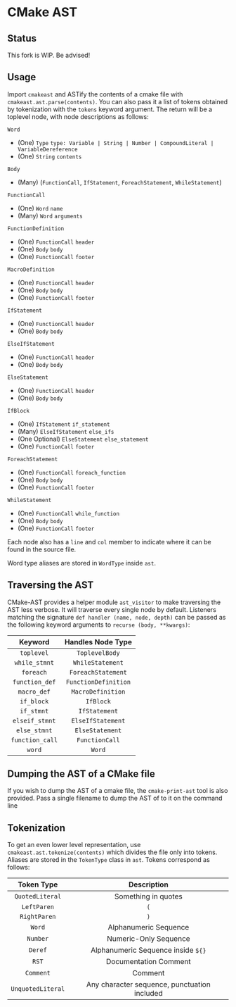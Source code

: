 CMake AST
=========

Status
------

This fork is WIP. Be advised!

Usage
-----

Import `cmakeast` and ASTify the contents of a cmake file with
`cmakeast.ast.parse(contents)`. You can also pass it a list of tokens obtained
by tokenization with the `tokens` keyword argument. The return will be a
toplevel node, with node descriptions as follows:

`Word`

- (One) `Type`
  `type: Variable | String | Number | CompoundLiteral | VariableDereference`
- (One) `String` `contents`

`Body`

- (Many) (`FunctionCall`, `IfStatement`, `ForeachStatement`, `WhileStatement`)

`FunctionCall`

- (One) `Word` `name`
- (Many) `Word` `arguments`

`FunctionDefinition`

- (One) `FunctionCall` `header`
- (One) `Body` `body`
- (One) `FunctionCall` `footer`

`MacroDefinition`

- (One) `FunctionCall` `header`
- (One) `Body` `body`
- (One) `FunctionCall` `footer`

`IfStatement`

- (One) `FunctionCall` `header`
- (One) `Body` `body`

`ElseIfStatement`

- (One) `FunctionCall` `header`
- (One) `Body` `body`

`ElseStatement`

- (One) `FunctionCall` `header`
- (One) `Body` `body`

`IfBlock`

- (One) `IfStatement` `if_statement`
- (Many) `ElseIfStatement` `else_ifs`
- (One Optional) `ElseStatement` `else_statement`
- (One) `FunctionCall` `footer`

`ForeachStatement`

- (One) `FunctionCall` `foreach_function`
- (One) `Body` `body`
- (One) `FunctionCall` `footer`

`WhileStatement`

- (One) `FunctionCall` `while_function`
- (One) `Body` `body`
- (One) `FunctionCall` `footer`

Each node also has a `line` and `col` member to indicate where it can be
found in the source file.

Word type aliases are stored in `WordType` inside `ast`.

Traversing the AST
------------------

CMake-AST provides a helper module `ast_visitor` to make traversing the AST
less verbose. It will traverse every single node by default. Listeners
matching the signature `def handler (name, node, depth)` can be passed as
the following keyword arguments to `recurse (body, **kwargs)`:

| Keyword         | Handles Node Type    |
|:---------------:|:--------------------:|
| `toplevel`      | `ToplevelBody`       |
| `while_stmnt`   | `WhileStatement`     |
| `foreach`       | `ForeachStatement`   |
| `function_def`  | `FunctionDefinition` |
| `macro_def`     | `MacroDefinition`    |
| `if_block`      | `IfBlock`            |
| `if_stmnt`      | `IfStatement`        |
| `elseif_stmnt`  | `ElseIfStatement`    |
| `else_stmnt`    | `ElseStatement`      |
| `function_call` | `FunctionCall`       |
| `word`          | `Word`               |

Dumping the AST of a CMake file
-------------------------------

If you wish to dump the AST of a cmake file, the `cmake-print-ast` tool is
also provided. Pass a single filename to dump the AST of to it on the
command line

Tokenization
------------

To get an even lower level representation, use `cmakeast.ast.tokenize(contents)`
which divides the file only into tokens. Aliases are stored in the `TokenType`
class in `ast`. Tokens correspond as follows:

| Token Type        | Description                                  |
|:-----------------:|:--------------------------------------------:|
| `QuotedLiteral`   | Something in quotes                          |
| `LeftParen`       | `(`                                          |
| `RightParen`      | `)`                                          |
| `Word`            | Alphanumeric Sequence                        |
| `Number`          | Numeric-Only Sequence                        |
| `Deref`           | Alphanumeric Sequence inside `${}`           |
| `RST`             | Documentation Comment                        |
| `Comment`         | Comment                                      |
| `UnquotedLiteral` | Any character sequence, punctuation included |
